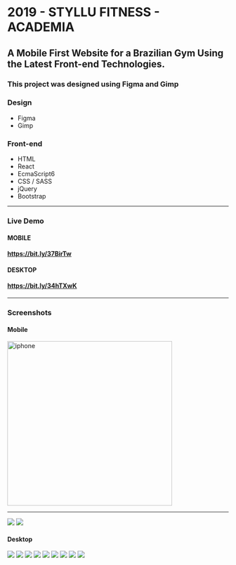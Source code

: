 # 2019 -  STYLLU FITNESS - ACADEMIA
## A Mobile First Website for a Brazilian Gym Using the Latest Front-end Technologies.

### This project was designed using Figma and Gimp

### Design

- Figma
- Gimp

### Front-end

- HTML
- React
- EcmaScript6
- CSS / SASS
- jQuery
- Bootstrap

---

### Live Demo

#### MOBILE
#### https://bit.ly/37BirTw

#### DESKTOP
#### https://bit.ly/34hTXwK

---

### Screenshots

#### Mobile
<img src="design/mobile/iphone11.png" alt="iphone"
	title="iphone" width="375" />

<hr/>

![](design/mobile/SCREEN.png)
![](design/mobile/MENU.png)

#### Desktop
![](design/desktop/1-HEADER-PRESENTATION.png)
![](design/desktop/2-OUR-SPACE.png)
![](design/desktop/3-SCHEDULE-ACTIVITIES.png)
![](design/desktop/4-STORIES.png)
![](design/desktop/5-PRICES.png)
![](design/desktop/6-CONTACT.png)
![](design/desktop/7-MEDIA.png)
![](design/desktop/8-MAP.png)
![](design/desktop/9-FOOTER.png)
